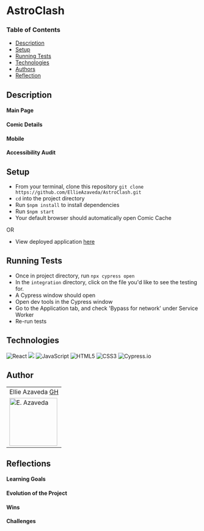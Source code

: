 # AstroClash

### Table of Contents
* [Description](#description)
* [Setup](#setup)
* [Running Tests](#runningtests)
* [Technologies](#technologies)
* [Authors](#author)
* [Reflection](#reflections)


## Description



#### Main Page


#### Comic Details 


#### Mobile


#### Accessibility Audit



## Setup
* From your terminal, clone this repository
`git clone https://github.com/EllieAzaveda/AstroClash.git`  
* `cd` into the project directory
* Run `$npm install` to install dependencies
* Run `$npm start`
* Your default browser should automatically open Comic Cache

OR

* View deployed application [here]()

## Running Tests
* Once in project directory, run `npx cypress open` 
* In the `integration` directory, click on the file you'd like to see the testing for. 
* A Cypress window should open
* Open dev tools in the Cypress window 
* Go to the Application tab, and check 'Bypass for network' under Service Worker 
* Re-run tests  

## Technologies
<p>
  <img alt="React" src="https://img.shields.io/badge/react%20-%2320232a.svg?&style=for-the-badge&logo=react&logoColor=%2361DAFB"/>

  <img src="https://img.shields.io/badge/React_Router-CA4245?style=for-the-badge&logo=react-router&logoColor=white"/>

  <img alt="JavaScript" src="https://img.shields.io/badge/javascript%20-%23323330.svg?&style=for-the-badge&logo=javascript&logoColor=%23F7DF1E"/>

  <img alt="HTML5" src="https://img.shields.io/badge/html5%20-%23E34F26.svg?&style=for-the-badge&logo=html5&logoColor=white"/>

  <img alt="CSS3" src="https://img.shields.io/badge/css3%20-%231572B6.svg?&style=for-the-badge&logo=css3&logoColor=white"/>

  <img alt="Cypress.io" src="https://camo.githubusercontent.com/bd9c528263673db09f67bcf3445ba8e5512cfb6829e966a31ef7a378933b231a/68747470733a2f2f696d672e736869656c64732e696f2f62616467652f2d437970726573732e696f2d626c61636b3f7374796c653d666f722d7468652d6261646765266c6f676f3d637970726573732e696f266c6f676f436f6c6f723d7768697465"/>
</p>

## Author
<table>
    <tr>
        <td> Ellie Azaveda <a href="https://github.com/EllieAzaveda">GH</td>
    </tr>
    </tr>
        <td><img src="https://avatars.githubusercontent.com/u/76409536?v=4" alt="E. Azaveda" width="125" height="auto" /></td>
    </tr>
</table>


## Reflections

#### Learning Goals


#### Evolution of the Project 


#### Wins 


#### Challenges

